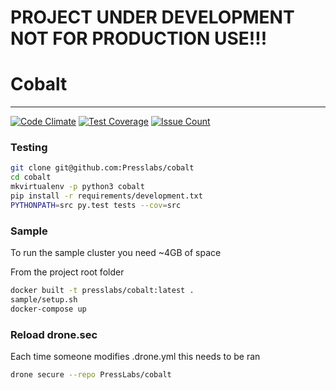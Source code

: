 # PROJECT UNDER DEVELOPMENT NOT FOR PRODUCTION USE!!!

# Cobalt
--------

[![Code Climate](https://codeclimate.com/repos/575fcf4f35379340730025a4/badges/1c72b01b55f804a4de4e/gpa.svg)](https://codeclimate.com/repos/575fcf4f35379340730025a4/feed)
[![Test Coverage](https://codeclimate.com/repos/575fcf4f35379340730025a4/badges/1c72b01b55f804a4de4e/coverage.svg)](https://codeclimate.com/repos/575fcf4f35379340730025a4/coverage)
[![Issue Count](https://codeclimate.com/repos/575fcf4f35379340730025a4/badges/1c72b01b55f804a4de4e/issue_count.svg)](https://codeclimate.com/repos/575fcf4f35379340730025a4/feed)

### Testing

```bash
git clone git@github.com:Presslabs/cobalt
cd cobalt
mkvirtualenv -p python3 cobalt
pip install -r requirements/development.txt
PYTHONPATH=src py.test tests --cov=src
```

### Sample

To run the sample cluster you need ~4GB of space

From the project root folder
```bash
docker built -t presslabs/cobalt:latest .
sample/setup.sh
docker-compose up
```

### Reload drone.sec

Each time someone modifies .drone.yml this needs to be ran
```bash
drone secure --repo PressLabs/cobalt
```
